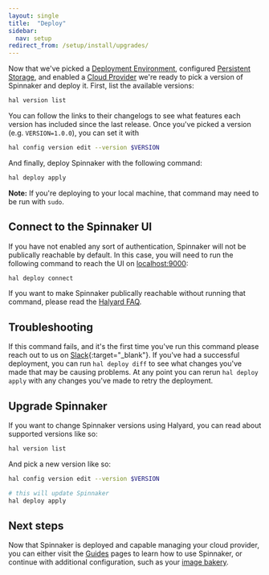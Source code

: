 ```yaml
---
layout: single
title:  "Deploy"
sidebar:
  nav: setup
redirect_from: /setup/install/upgrades/
---
```


Now that we've picked a [Deployment Environment](/setup/install/environment/),
configured [Persistent Storage](/setup/install/storage/), and enabled a [Cloud
Provider](/setup/providers/) we're ready to pick a version of Spinnaker
and deploy it. First, list the available versions:

```bash
hal version list
```

You can follow the links to their changelogs to see what features each version
has included since the last release. Once you've picked a version (e.g.
`VERSION=1.0.0`), you can set it with

```bash
hal config version edit --version $VERSION
```

And finally, deploy Spinnaker with the following command:

```bash
hal deploy apply
```

__Note:__ If you're deploying to your local machine, that command may need to
be run with `sudo`.

## Connect to the Spinnaker UI

If you have not enabled any sort of authentication, Spinnaker will not be
publically reachable by default. In this case, you will need to run the
following command to reach the UI on [localhost:9000](http://localhost:9000):

```bash
hal deploy connect
```

If you want to make Spinnaker publically reachable without running that command,
please read the [Halyard FAQ](/setup/quickstart/faq/).

## Troubleshooting

If this command fails, and it's the first time you've run this command please
reach out to us on [Slack](http://join.spinnaker.io){:target="_blank"}.
If you've had a successful deployment, you can run `hal deploy diff` to see what
changes you've made that may be causing problems. At any point you can rerun
`hal deploy apply` with any changes you've made to retry the deployment.

## Upgrade Spinnaker

If you want to change Spinnaker versions using Halyard, you can read about
supported versions like so:

```bash
hal version list
```

And pick a new version like so:

```bash
hal config version edit --version $VERSION

# this will update Spinnaker
hal deploy apply
```

## Next steps

Now that Spinnaker is deployed and capable managing your cloud provider, you
can either visit the [Guides](/guides/) pages to learn how to use Spinnaker, or
continue with additional configuration, such as your [image bakery](/setup/bakery/).

